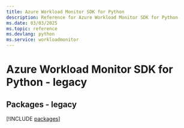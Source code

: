 ```yaml
---
title: Azure Workload Monitor SDK for Python
description: Reference for Azure Workload Monitor SDK for Python
ms.date: 03/03/2025
ms.topic: reference
ms.devlang: python
ms.service: workloadmonitor
---
```

# Azure Workload Monitor SDK for Python - legacy
## Packages - legacy
[!INCLUDE [packages](workload-monitor-index.md)]